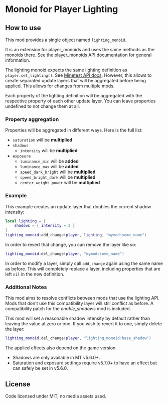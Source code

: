# Monoid for Player Lighting

## How to use
This mod provides a single object named `lighting_monoid`.

It is an extension for player_monoids and uses the same methods as the monoids there.
See the [player_monoids API documentation](https://github.com/minetest-mods/player_monoids/blob/master/API.md) for general information.

The lighting monoid expects the same lighting definition as `player:set_lighting()`. See [Minetest API docs](https://minetest.gitlab.io/minetest/class-reference/#player-only-no-op-for-other-objects).
However, this allows to create separated update layers that will be aggregated before being applied. This allows for changes from multiple mods.

Each property of the lighting definition will be aggregated with the respective property of each other update layer. You can leave properties undefined to not change them at all.

### Property aggregation

Properties will be aggregated in different ways. Here is the full list:

- `saturation` will be __multiplied__
- `shadows`
  - `intensity` will be __multiplied__
- `exposure`
  - `luminance_min` will be __added__
  - `luminance_max` will be __added__
  - `speed_dark_bright` will be __multiplied__
  - `speed_bright_dark` will be __multiplied__
  - `center_weight_power` will be __multiplied__

### Example

This example creates an update layer that doubles the current shadow intensity:
```lua
local lighting = {
    shadows = { intensity = 2 }
}
lighting_monoid:add_change(player, lighting, "mymod:some_name")
```

In order to revert that change, you can remove the layer like so:
```lua
lighting_monoid:del_change(player, "mymod:some_name")
```

In order to modify a layer, simply call `add_change` again using the same name as before.
This will completely replace a layer, including properties that are left `nil` in the new definition.

### Additional Notes
This mod aims to resolve conflicts between mods that use the lighting API.
Mods that don't use this compatibility layer will still conflict as before.
A compatibility patch for the *enable_shadows* mod is included.

This mod will set a reasonable shadow intensity by default rather than leaving the value at zero or one.
If you wish to revert it to one, simply delete the layer:
```lua
lighting_monoid.del_change(player, "lighting_monoid:base_shadow")
```

The applied effects also depend on the game version.
- Shadows are only available in MT v5.6.0+.
- Saturation and exposure settings require v5.7.0+ to have an effect but can safely be set in v5.6.0.

## License
Code licensed under MIT, no media assets used.